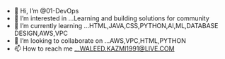 - 👋 Hi, I’m @01-DevOps
- 👀 I’m interested in ...Learning and building solutions for community
- 🌱 I’m currently learning ...HTML,JAVA,CSS,PYTHON,AI,ML,DATABASE DESIGN,AWS,VPC
- 💞️ I’m looking to collaborate on ...AWS,VPC,HTML,PYTHON
- 📫 How to reach me ...WALEED.KAZMI1991@LIVE.COM

<!---
01-DevOps/01-DevOps is a ✨ special ✨ repository because its `README.md` (this file) appears on your GitHub profile.
You can click the Preview link to take a look at your changes.
--->
